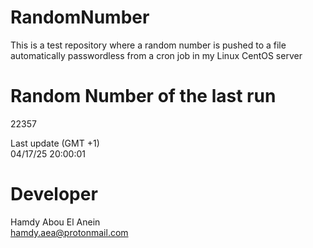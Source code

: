 # RandomNumber    
This is a test repository where a random number is pushed to a file automatically passwordless from a cron job in my Linux CentOS server    
# Random Number of the last run   
22357
      
Last update (GMT +1)    
04/17/25 20:00:01
# Developer    
Hamdy Abou El Anein   
hamdy.aea@protonmail.com
